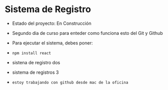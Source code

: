 <h1> Sistema de Registro </h1>

- Estado del proyecto: En Construcción

- Segundo dia de curso para enteder como funciona esto del Git y Github

- Para ejecutar el sistema, debes poner:

- ``` npm install react ``` 
- sistena de registro dos
- sistema de registros 3
- ``` estoy trabajando con github desde mac de la oficina ```

